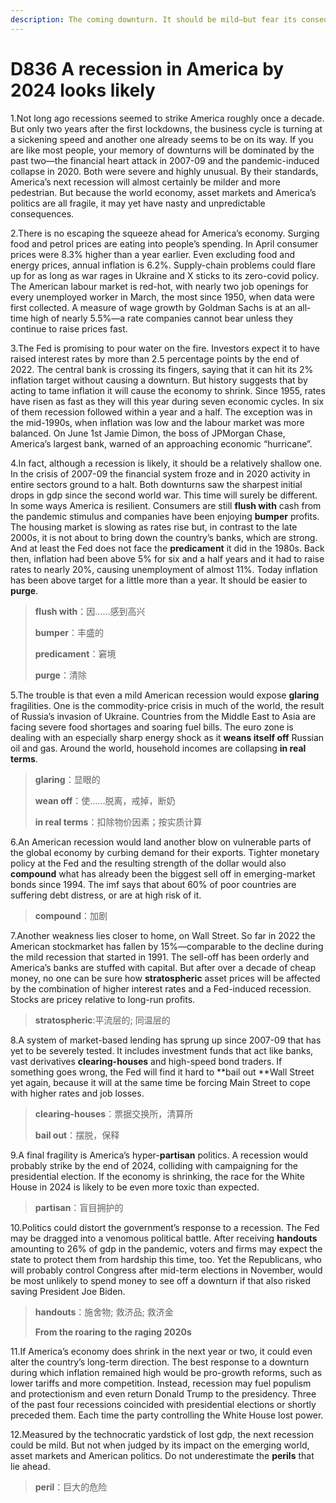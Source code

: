 ```yaml
---
description: The coming downturn. It should be mild—but fear its consequences
---
```


# D836 A recession in America by 2024 looks likely
1.Not long ago recessions seemed to strike America roughly once a decade. But only two years after the first lockdowns, the business cycle is turning at a sickening speed and another one already seems to be on its way. If you are like most people, your memory of downturns will be dominated by the past two—the financial heart attack in 2007-09 and the pandemic-induced collapse in 2020. Both were severe and highly unusual. By their standards, America’s next recession will almost certainly be milder and more pedestrian. But because the world economy, asset markets and America’s politics are all fragile, it may yet have nasty and unpredictable consequences.

2.There is no escaping the squeeze ahead for America’s economy. Surging food and petrol prices are eating into people’s spending. In April consumer prices were 8.3% higher than a year earlier. Even excluding food and energy prices, annual inflation is 6.2%. Supply-chain problems could flare up for as long as war rages in Ukraine and X sticks to its zero-covid policy. The American labour market is red-hot, with nearly two job openings for every unemployed worker in March, the most since 1950, when data were first collected. A measure of wage growth by Goldman Sachs is at an all-time high of nearly 5.5%—a rate companies cannot bear unless they continue to raise prices fast.

3.The Fed is promising to pour water on the fire. Investors expect it to have raised interest rates by more than 2.5 percentage points by the end of 2022. The central bank is crossing its fingers, saying that it can hit its 2% inflation target without causing a downturn. But history suggests that by acting to tame inflation it will cause the economy to shrink. Since 1955, rates have risen as fast as they will this year during seven economic cycles. In six of them recession followed within a year and a half. The exception was in the mid-1990s, when inflation was low and the labour market was more balanced. On June 1st Jamie Dimon, the boss of JPMorgan Chase, America’s largest bank, warned of an approaching economic “hurricane”.

4.In fact, although a recession is likely, it should be a relatively shallow one. In the crisis of 2007-09 the financial system froze and in 2020 activity in entire sectors ground to a halt. Both downturns saw the sharpest initial drops in gdp since the second world war. This time will surely be different. In some ways America is resilient. Consumers are still **flush with** cash from the pandemic stimulus and companies have been enjoying **bumper** profits. The housing market is slowing as rates rise but, in contrast to the late 2000s, it is not about to bring down the country’s banks, which are strong. And at least the Fed does not face the **predicament** it did in the 1980s. Back then, inflation had been above 5% for six and a half years and it had to raise rates to nearly 20%, causing unemployment of almost 11%. Today inflation has been above target for a little more than a year. It should be easier to **purge**.

> **flush with**：因......感到高兴
 > 
> **bumper**：丰盛的
 > 
> **predicament**：窘境
 > 
> **purge**：清除
 > 

5.The trouble is that even a mild American recession would expose **glaring** fragilities. One is the commodity-price crisis in much of the world, the result of Russia’s invasion of Ukraine. Countries from the Middle East to Asia are facing severe food shortages and soaring fuel bills. The euro zone is dealing with an especially sharp energy shock as it **weans itself off** Russian oil and gas. Around the world, household incomes are collapsing **in real terms**.

> **glaring**：显眼的
 > 
> **wean off**：使……脱离，戒掉，断奶
 > 
> **in real terms**：扣除物价因素；按实质计算
 > 

6.An American recession would land another blow on vulnerable parts of the global economy by curbing demand for their exports. Tighter monetary policy at the Fed and the resulting strength of the dollar would also **compound** what has already been the biggest sell off in emerging-market bonds since 1994. The imf says that about 60% of poor countries are suffering debt distress, or are at high risk of it.

> **compound**：加剧
 > 

7.Another weakness lies closer to home, on Wall Street. So far in 2022 the American stockmarket has fallen by 15%—comparable to the decline during the mild recession that started in 1991. The sell-off has been orderly and America’s banks are stuffed with capital. But after over a decade of cheap money, no one can be sure how **stratospheric** asset prices will be affected by the combination of higher interest rates and a Fed-induced recession. Stocks are pricey relative to long-run profits.

> **stratospheric**:平流层的; 同温层的
 > 

8.A system of market-based lending has sprung up since 2007-09 that has yet to be severely tested. It includes investment funds that act like banks, vast derivatives **clearing-houses** and high-speed bond traders. If something goes wrong, the Fed will find it hard to **bail out **Wall Street yet again, because it will at the same time be forcing Main Street to cope with higher rates and job losses.

> **clearing-houses**：票据交换所，清算所
 > 
> **bail out**：摆脱，保释
 > 

9.A final fragility is America’s hyper-**partisan** politics. A recession would probably strike by the end of 2024, colliding with campaigning for the presidential election. If the economy is shrinking, the race for the White House in 2024 is likely to be even more toxic than expected.

> **partisan**：盲目拥护的
 > 

10.Politics could distort the government’s response to a recession. The Fed may be dragged into a venomous political battle. After receiving **handouts** amounting to 26% of gdp in the pandemic, voters and firms may expect the state to protect them from hardship this time, too. Yet the Republicans, who will probably control Congress after mid-term elections in November, would be most unlikely to spend money to see off a downturn if that also risked saving President Joe Biden.

> **handouts**：施舍物; 救济品; 救济金
 > 
> **From the roaring to the raging 2020s**
 > 

11.If America’s economy does shrink in the next year or two, it could even alter the country’s long-term direction. The best response to a downturn during which inflation remained high would be pro-growth reforms, such as lower tariffs and more competition. Instead, recession may fuel populism and protectionism and even return Donald Trump to the presidency. Three of the past four recessions coincided with presidential elections or shortly preceded them. Each time the party controlling the White House lost power.

12.Measured by the technocratic yardstick of lost gdp, the next recession could be mild. But not when judged by its impact on the emerging world, asset markets and American politics. Do not underestimate the **perils** that lie ahead.

> **peril**：巨大的危险
 > 

